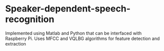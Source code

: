 # Speaker-dependent-speech-recognition
Implemented using Matlab and Python that can be interfaced with Raspberry Pi.
Uses MFCC and VQLBG algorithms for feature detection and extraction
